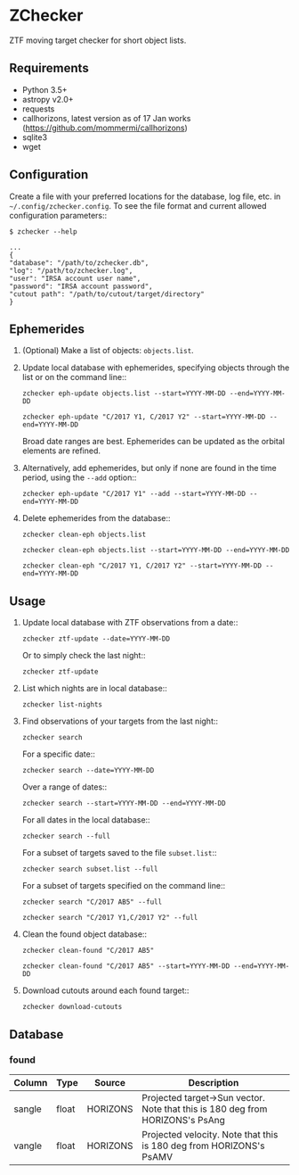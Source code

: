 # ZChecker
ZTF moving target checker for short object lists.

## Requirements

* Python 3.5+
* astropy v2.0+
* requests
* callhorizons, latest version as of 17 Jan works (https://github.com/mommermi/callhorizons)
* sqlite3
* wget

## Configuration

Create a file with your preferred locations for the database, log
file, etc. in `~/.config/zchecker.config`.  To see the file format and
current allowed configuration parameters::

  ```
$ zchecker --help
  
...
{
  "database": "/path/to/zchecker.db",
  "log": "/path/to/zchecker.log",
  "user": "IRSA account user name",
  "password": "IRSA account password",
  "cutout path": "/path/to/cutout/target/directory"
}

```

## Ephemerides

1. (Optional) Make a list of objects: `objects.list`.

1. Update local database with ephemerides, specifying objects through
   the list or on the command line::

     `zchecker eph-update objects.list --start=YYYY-MM-DD --end=YYYY-MM-DD` 

     `zchecker eph-update "C/2017 Y1, C/2017 Y2" --start=YYYY-MM-DD --end=YYYY-MM-DD`

   Broad date ranges are best.  Ephemerides can be updated as the
   orbital elements are refined.
	 
1. Alternatively, add ephemerides, but only if none are found in the
   time period, using the `--add` option::

     `zchecker eph-update "C/2017 Y1" --add --start=YYYY-MM-DD --end=YYYY-MM-DD`

1. Delete ephemerides from the database::

     `zchecker clean-eph objects.list`
     
     `zchecker clean-eph objects.list --start=YYYY-MM-DD --end=YYYY-MM-DD` 
     
     `zchecker clean-eph "C/2017 Y1, C/2017 Y2" --start=YYYY-MM-DD --end=YYYY-MM-DD`


## Usage

1. Update local database with ZTF observations from a date::

     `zchecker ztf-update --date=YYYY-MM-DD`

   Or to simply check the last night::
	
     `zchecker ztf-update`

1. List which nights are in local database::

     `zchecker list-nights`

1. Find observations of your targets from the last night::

     `zchecker search`

   For a specific date::

     `zchecker search --date=YYYY-MM-DD`
	
   Over a range of dates::
	
     `zchecker search --start=YYYY-MM-DD --end=YYYY-MM-DD`

   For all dates in the local database::

     `zchecker search --full`
	
   For a subset of targets saved to the file `subset.list`::

     `zchecker search subset.list --full`
	
   For a subset of targets specified on the command line::

     `zchecker search "C/2017 AB5" --full`
     
     `zchecker search "C/2017 Y1,C/2017 Y2" --full`

1. Clean the found object database::

     `zchecker clean-found "C/2017 AB5"`
     
     `zchecker clean-found "C/2017 AB5" --start=YYYY-MM-DD --end=YYYY-MM-DD`

1. Download cutouts around each found target::

     `zchecker download-cutouts`

## Database

### found

| Column | Type  | Source   | Description |
| ------ | ----- | -------- | ----------- |
| sangle | float | HORIZONS | Projected target->Sun vector.  Note that this is 180 deg from HORIZONS's PsAng |
| vangle | float | HORIZONS | Projected velocity.  Note that this is 180 deg from HORIZONS's PsAMV |
